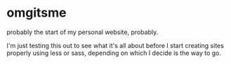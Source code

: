 # omgitsme
probably the start of my personal website, probably.

I'm just testing this out to see what it's all about before I start creating sites properly using less or sass, depending on which I decide is the way to go.
